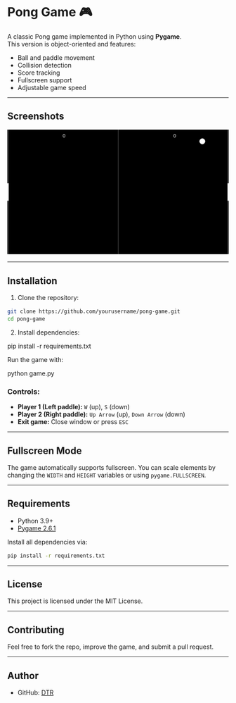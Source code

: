 
# Pong Game 🎮

A classic Pong game implemented in Python using **Pygame**.  
This version is object-oriented and features:

- Ball and paddle movement
- Collision detection
- Score tracking
- Fullscreen support
- Adjustable game speed

---

## Screenshots

![Pong Gameplay](Screenshot%202025-09-20%20224632.png)

---

## Installation

1. Clone the repository:

```bash
git clone https://github.com/yourusername/pong-game.git
cd pong-game
````

2. Install dependencies:

pip install -r requirements.txt

Run the game with:

python game.py


### Controls:

* **Player 1 (Left paddle):** `W` (up), `S` (down)
* **Player 2 (Right paddle):** `Up Arrow` (up), `Down Arrow` (down)
* **Exit game:** Close window or press `ESC`

---

## Fullscreen Mode

The game automatically supports fullscreen. You can scale elements by changing the `WIDTH` and `HEIGHT` variables or using `pygame.FULLSCREEN`.

---

## Requirements

* Python 3.9+
* [Pygame 2.6.1](https://www.pygame.org/news)

Install all dependencies via:

```bash
pip install -r requirements.txt
```

---

## License

This project is licensed under the MIT License.

---

## Contributing

Feel free to fork the repo, improve the game, and submit a pull request.

---

## Author

* GitHub: [DTR]((https://github.com/thirupathi-rao))

